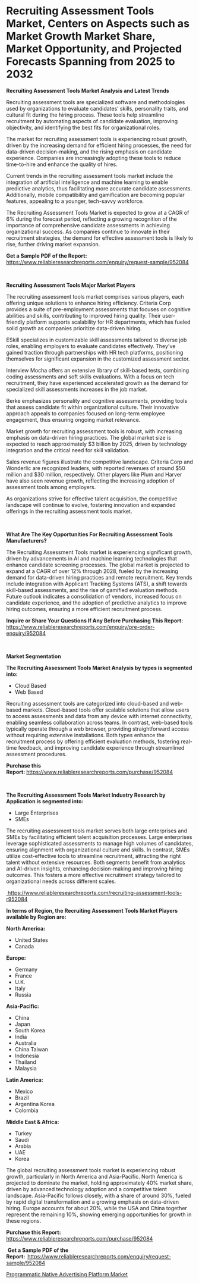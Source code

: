 <p><h1>Recruiting Assessment Tools Market, Centers on Aspects such as Market Growth Market Share, Market Opportunity, and Projected Forecasts Spanning from 2025 to 2032</h1></p><p><strong>Recruiting Assessment Tools Market Analysis and Latest Trends</strong></p>
<p><p>Recruiting assessment tools are specialized software and methodologies used by organizations to evaluate candidates’ skills, personality traits, and cultural fit during the hiring process. These tools help streamline recruitment by automating aspects of candidate evaluation, improving objectivity, and identifying the best fits for organizational roles.</p><p>The market for recruiting assessment tools is experiencing robust growth, driven by the increasing demand for efficient hiring processes, the need for data-driven decision-making, and the rising emphasis on candidate experience. Companies are increasingly adopting these tools to reduce time-to-hire and enhance the quality of hires.</p><p>Current trends in the recruiting assessment tools market include the integration of artificial intelligence and machine learning to enable predictive analytics, thus facilitating more accurate candidate assessments. Additionally, mobile compatibility and gamification are becoming popular features, appealing to a younger, tech-savvy workforce. </p><p>The Recruiting Assessment Tools Market is expected to grow at a CAGR of 6% during the forecast period, reflecting a growing recognition of the importance of comprehensive candidate assessments in achieving organizational success. As companies continue to innovate in their recruitment strategies, the demand for effective assessment tools is likely to rise, further driving market expansion.</p></p>
<p><strong>Get a Sample PDF of the Report:&nbsp;</strong> <a href="https://www.reliableresearchreports.com/enquiry/request-sample/952084?utm_campaign=2245&utm_medium=2&utm_source=Github&utm_content=ia&utm_term=06032025&utm_id=recruiting-assessment-tools">https://www.reliableresearchreports.com/enquiry/request-sample/952084</a></p>
<p>&nbsp;</p>
<p><strong>Recruiting Assessment Tools Major Market Players</strong></p>
<p><p>The recruiting assessment tools market comprises various players, each offering unique solutions to enhance hiring efficiency. Criteria Corp provides a suite of pre-employment assessments that focuses on cognitive abilities and skills, contributing to improved hiring quality. Their user-friendly platform supports scalability for HR departments, which has fueled solid growth as companies prioritize data-driven hiring.</p><p>ESkill specializes in customizable skill assessments tailored to diverse job roles, enabling employers to evaluate candidates effectively. They've gained traction through partnerships with HR tech platforms, positioning themselves for significant expansion in the customized assessment sector.</p><p>Interview Mocha offers an extensive library of skill-based tests, combining coding assessments and soft skills evaluations. With a focus on tech recruitment, they have experienced accelerated growth as the demand for specialized skill assessments increases in the job market.</p><p>Berke emphasizes personality and cognitive assessments, providing tools that assess candidate fit within organizational culture. Their innovative approach appeals to companies focused on long-term employee engagement, thus ensuring ongoing market relevance.</p><p>Market growth for recruiting assessment tools is robust, with increasing emphasis on data-driven hiring practices. The global market size is expected to reach approximately $3 billion by 2025, driven by technology integration and the critical need for skill validation.</p><p>Sales revenue figures illustrate the competitive landscape. Criteria Corp and Wonderlic are recognized leaders, with reported revenues of around $50 million and $30 million, respectively. Other players like Plum and Harver have also seen revenue growth, reflecting the increasing adoption of assessment tools among employers.</p><p>As organizations strive for effective talent acquisition, the competitive landscape will continue to evolve, fostering innovation and expanded offerings in the recruiting assessment tools market.</p></p>
<p>&nbsp;</p>
<p><strong>What Are The Key Opportunities For Recruiting Assessment Tools Manufacturers?</strong></p>
<p><p>The Recruiting Assessment Tools market is experiencing significant growth, driven by advancements in AI and machine learning technologies that enhance candidate screening processes. The global market is projected to expand at a CAGR of over 12% through 2028, fueled by the increasing demand for data-driven hiring practices and remote recruitment. Key trends include integration with Applicant Tracking Systems (ATS), a shift towards skill-based assessments, and the rise of gamified evaluation methods. Future outlook indicates a consolidation of vendors, increased focus on candidate experience, and the adoption of predictive analytics to improve hiring outcomes, ensuring a more efficient recruitment process.</p></p>
<p><strong>Inquire or Share Your Questions If Any Before Purchasing This Report:</strong> <a href="https://www.reliableresearchreports.com/enquiry/pre-order-enquiry/952084?utm_campaign=2245&utm_medium=2&utm_source=Github&utm_content=ia&utm_term=06032025&utm_id=recruiting-assessment-tools">https://www.reliableresearchreports.com/enquiry/pre-order-enquiry/952084</a></p>
<p>&nbsp;</p>
<p><strong>Market Segmentation</strong></p>
<p><strong>The Recruiting Assessment Tools Market Analysis by types is segmented into:</strong></p>
<p><ul><li>Cloud Based</li><li>Web Based</li></ul></p>
<p><p>Recruiting assessment tools are categorized into cloud-based and web-based markets. Cloud-based tools offer scalable solutions that allow users to access assessments and data from any device with internet connectivity, enabling seamless collaboration across teams. In contrast, web-based tools typically operate through a web browser, providing straightforward access without requiring extensive installations. Both types enhance the recruitment process by offering efficient evaluation methods, fostering real-time feedback, and improving candidate experience through streamlined assessment procedures.</p></p>
<p><strong>Purchase this Report:&nbsp;</strong><a href="https://www.reliableresearchreports.com/purchase/952084?utm_campaign=2245&utm_medium=2&utm_source=Github&utm_content=ia&utm_term=06032025&utm_id=recruiting-assessment-tools">https://www.reliableresearchreports.com/purchase/952084</a></p>
<p>&nbsp;</p>
<p><strong>The Recruiting Assessment Tools Market Industry Research by Application is segmented into:</strong></p>
<p><ul><li>Large Enterprises</li><li>SMEs</li></ul></p>
<p><p>The recruiting assessment tools market serves both large enterprises and SMEs by facilitating efficient talent acquisition processes. Large enterprises leverage sophisticated assessments to manage high volumes of candidates, ensuring alignment with organizational culture and skills. In contrast, SMEs utilize cost-effective tools to streamline recruitment, attracting the right talent without extensive resources. Both segments benefit from analytics and AI-driven insights, enhancing decision-making and improving hiring outcomes. This fosters a more effective recruitment strategy tailored to organizational needs across different scales.</p></p>
<p><a href="https://www.reliableresearchreports.com/recruiting-assessment-tools-r952084?utm_campaign=2245&utm_medium=2&utm_source=Github&utm_content=ia&utm_term=06032025&utm_id=recruiting-assessment-tools">&nbsp;https://www.reliableresearchreports.com/recruiting-assessment-tools-r952084</a></p>
<p><strong>In terms of Region, the Recruiting Assessment Tools Market Players available by Region are:</strong></p>
<p>
    <p> <strong> North America: </strong>
        <ul>
            <li>United States</li>
            <li>Canada</li>
        </ul>
        </p> 
    <p> <strong> Europe: </strong>
        <ul>
            <li>Germany</li>
            <li>France</li>
            <li>U.K.</li>
            <li>Italy</li>
            <li>Russia</li>
        </ul>
        </p> 
    <p> <strong> Asia-Pacific: </strong>
        <ul>
            <li>China</li>
            <li>Japan</li>
            <li>South Korea</li>
            <li>India</li>
            <li>Australia</li>
            <li>China Taiwan</li>
            <li>Indonesia</li>
            <li>Thailand</li>
            <li>Malaysia</li>
        </ul>
        </p> 
    <p> <strong> Latin America: </strong>
        <ul>
            <li>Mexico</li>
            <li>Brazil</li>
            <li>Argentina Korea</li>
            <li>Colombia</li>
        </ul>
        </p> 
    <p> <strong> Middle East & Africa: </strong>
        <ul>
            <li>Turkey</li>
            <li>Saudi</li>
            <li>Arabia</li>
            <li>UAE</li>
            <li>Korea</li>
        </ul>
    </p>
    </p>
<p><p>The global recruiting assessment tools market is experiencing robust growth, particularly in North America and Asia-Pacific. North America is projected to dominate the market, holding approximately 40% market share, driven by advanced technology adoption and a competitive talent landscape. Asia-Pacific follows closely, with a share of around 30%, fueled by rapid digital transformation and a growing emphasis on data-driven hiring. Europe accounts for about 20%, while the USA and China together represent the remaining 10%, showing emerging opportunities for growth in these regions.</p></p>
<p><strong>Purchase this Report: </strong><a href="https://www.reliableresearchreports.com/purchase/952084?utm_campaign=2245&utm_medium=2&utm_source=Github&utm_content=ia&utm_term=06032025&utm_id=recruiting-assessment-tools">https://www.reliableresearchreports.com/purchase/952084</a></p>
<p>&nbsp;<strong>Get a Sample PDF of the Report:&nbsp;&nbsp;</strong><a href="https://www.reliableresearchreports.com/enquiry/request-sample/952084?utm_campaign=2245&utm_medium=2&utm_source=Github&utm_content=ia&utm_term=06032025&utm_id=recruiting-assessment-tools">https://www.reliableresearchreports.com/enquiry/request-sample/952084</a></p>
<p><strong></strong></p>
<p><p><a href="https://github.com/LilianFaulkner65/Market-Research-Report-List-1/blob/main/programmatic-native-advertising-platform-market.md?utm_campaign=2245&utm_medium=2&utm_source=Github&utm_content=ia&utm_term=06032025&utm_id=recruiting-assessment-tools">Programmatic Native Advertising Platform Market</a></p></p>